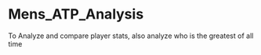 # Mens_ATP_Analysis
To Analyze and compare player stats, also analyze who is the greatest of all time
